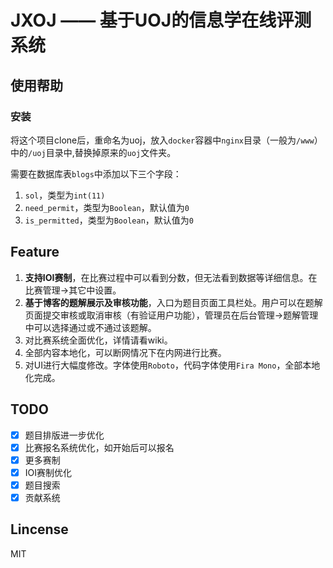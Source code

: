 # JXOJ —— 基于UOJ的信息学在线评测系统

## 使用帮助

### 安装

将这个项目clone后，重命名为uoj，放入``docker``容器中``nginx``目录（一般为``/www``）中的``/uoj``目录中,替换掉原来的``uoj``文件夹。

需要在数据库表``blogs``中添加以下三个字段：

1. ``sol``，类型为``int(11)``
2. ``need_permit``，类型为``Boolean``，默认值为``0``
3. ``is_permitted``，类型为``Boolean``，默认值为``0``

## Feature

1. **支持IOI赛制**，在比赛过程中可以看到分数，但无法看到数据等详细信息。在比赛管理->其它中设置。
2. **基于博客的题解展示及审核功能**，入口为题目页面工具栏处。用户可以在题解页面提交审核或取消审核（有验证用户功能），管理员在后台管理->题解管理中可以选择通过或不通过该题解。
3. 对比赛系统全面优化，详情请看wiki。
4. 全部内容本地化，可以断网情况下在内网进行比赛。
5. 对UI进行大幅度修改。字体使用``Roboto``，代码字体使用``Fira Mono``，全部本地化完成。

## TODO

- [x] 题目排版进一步优化
- [x] 比赛报名系统优化，如开始后可以报名
- [x] 更多赛制
- [x] IOI赛制优化
- [x] 题目搜索
- [x] 贡献系统

## Lincense

MIT